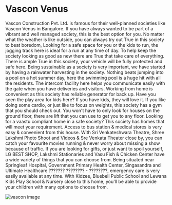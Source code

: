 # Vascon Venus

Vascon Construction Pvt. Ltd. is famous for their well-planned societies like Vascon Venus in Bangalore. If you have always wanted to be part of a vibrant and well managed society, this is the best option for you. No matter what the weather is like outside, you can always try out True in this society to beat boredom, Looking for a safe space for you or the kids to run, the jogging track here is ideal for a run at any time of day. To help keep the society looking as good as new there are True that take care of everything. There is ample True in this society, your vehicle will be fully protected and safe here. Being sustainable as a society is very important, we have started by having a rainwater harvesting in the society. Nothing beats jumping into a pool on a hot summer day, here the swimming pool is a huge hit with all the residents. The intercom facility here helps you communicate easily with the gate when you have deliveries and visitors. Working from home is convenient as this society has reliable generator for back up. Have you seen the play area for kids here? If you have kids, they will love it. If you like doing some cardio, or just like to focus on weights, this society has a gym that you should check out. You won't have to only look for houses on the ground floor, there are lift that you can use to get you to any floor. Looking for a vaastu compliant home in a safe society? This society has homes that will meet your requirement. Access to bus station & medical stores is very easy & convenient from this house. With Sri Venkateshwara Theatre, Shree Lakshmi Photo Shoot and Videos & Sre Venkata Theater close by, you can catch your favourite movies running & never worry about missing a show because of traffic. If you are looking for gifts, or just want to spoil yourself, LG BEST SHOP, Lakshmi Stationaries and Vasu Fish & Chicken Center have a wide variety of things that you can choose from. Being situated near Springleaf Hospital, Government Primary Health Center, Singasandra and Ultimate Healthcare ??????? ???????? - ????????, emergency care is very easily available at any time. With Kidzee, Bluebell Public School and Lewana Kids Play School & Nursery close to this home, you'll be able to provide your children with many options to choose from.

![vascon image](https://github.com/tftxvr123/tftxvr.github.io/assets/96415517/6607f5af-5fcd-49d3-9e64-d906bae12517)

